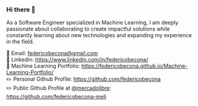 ### Hi there 👋

As a Software Engineer specialized in Machine Learning, I am deeply passionate about collaborating to create impactful solutions while constantly learning about new technologies and expanding my experience in the field.

:email: Email: federicobecona@gmail.com  
:bust_in_silhouette: Linkedin: https://www.linkedin.com/in/federicobecona/  
:book: Machine Learning Portfolio: https://federicobecona.github.io/Machine-Learning-Portfolio/  
:pencil2: Personal Github Profile: https://github.com/federicobecona  
:pencil2: Public Github Profile at [@mercadolibre](https://mercadolibre.com/): https://github.com/federicobecona-meli
<!--
**federicobecona/federicobecona** is a ✨ _special_ ✨ repository because its `README.md` (this file) appears on your GitHub profile.

Here are some ideas to get you started:

- 🔭 I’m currently working on ...
- 🌱 I’m currently learning ...
- 👯 I’m looking to collaborate on ...
- 🤔 I’m looking for help with ...
- 💬 Ask me about ...
- 📫 How to reach me: ...
- 😄 Pronouns: ...
- ⚡ Fun fact: ...
-->
